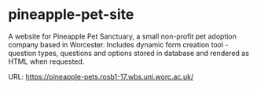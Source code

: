 # pineapple-pet-site
 A website for Pineapple Pet Sanctuary, a small non-profit pet adoption company based in Worcester.
 Includes dynamic form creation tool - question types, questions and options stored in database and rendered as HTML when requested.
 
 URL: https://pineapple-pets.rosb1-17.wbs.uni.worc.ac.uk/
